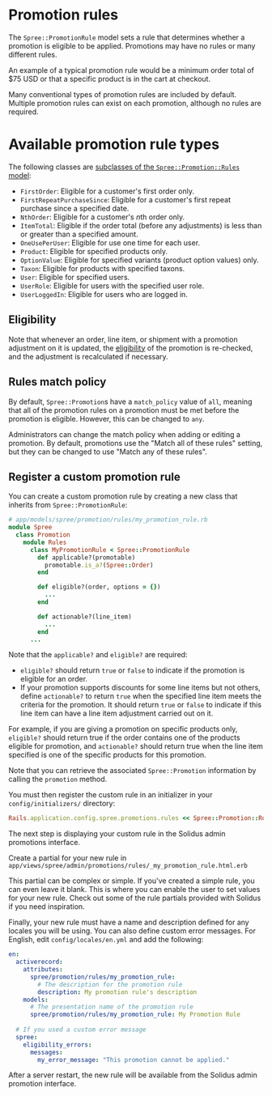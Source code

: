 # Promotion rules

The `Spree::PromotionRule` model sets a rule that determines whether a promotion
is eligible to be applied. Promotions may have no rules or many different rules.

An example of a typical promotion rule would be a minimum order total of $75
USD or that a specific product is in the cart at checkout.

Many conventional types of promotion rules are included by default. Multiple
promotion rules can exist on each promotion, although no rules are required.

# Available promotion rule types

The following classes are [subclasses of the `Spree::Promotion::Rules`
model][promotion-rules]:

- `FirstOrder`: Eligible for a customer's first order only.
- `FirstRepeatPurchaseSince`: Eligible for a customer's first repeat purchase
  since a specified date.
- `NthOrder`: Eligible for a customer's *n*th order only.
- `ItemTotal`: Eligible if the order total (before any adjustments) is less than
  or greater than a specified amount.
- `OneUsePerUser`: Eligible for use one time for each user.
- `Product`: Eligible for specified products only.
- `OptionValue`: Eligible for specified variants (product option values) only.
- `Taxon`: Eligible for products with specified taxons.
- `User`: Eligible for specified users.
- `UserRole`: Eligible for users with the specified user role.
- `UserLoggedIn`: Eligible for users who are logged in.

<!-- TODO:
  It may be useful to link to option values documentation and taxons
  documentation here, unless we explain what they are further in-line.
  Once that documentation is merged, we can add those link.
-->

[promotion-rules]: https://github.com/solidusio/solidus/tree/master/core/app/models/spree/promotion/rules

## Eligibility

Note that whenever an order, line item, or shipment with a promotion adjustment
on it is updated, the [eligibility][eligibility] of the promotion is re-checked,
and the adjustment is recalculated if necessary.

[eligibility]: overview.html#eligibility

## Rules match policy

By default, `Spree::Promotion`s have a `match_policy` value of `all`, meaning
that all of the promotion rules on a promotion must be met before the promotion
is eligible. However, this can be changed to `any`.

Administrators can change the match policy when adding or editing a promotion.
By default, promotions use the "Match all of these rules" setting, but they can
be changed to use "Match any of these rules".

## Register a custom promotion rule

You can create a custom promotion rule by creating a new class that inherits
from `Spree::PromotionRule`:

```ruby
# app/models/spree/promotion/rules/my_promotion_rule.rb
module Spree
  class Promotion
    module Rules
      class MyPromotionRule < Spree::PromotionRule
        def applicable?(promotable)
          promotable.is_a?(Spree::Order)
        end

        def eligible?(order, options = {})
          ...
        end

        def actionable?(line_item)
          ...
        end
      ...
```

Note that the `applicable?` and `eligible?` are required:

- `eligible?` should return `true` or `false` to indicate if the promotion is
  eligible for an order.
- If your promotion supports discounts for some line items but not others,
  define `actionable?` to return `true` when the specified line item meets the
  criteria for the promotion. It should return `true` or `false` to indicate if
  this line item can have a line item adjustment carried out on it.

For example, if you are giving a promotion on specific products only,
`eligible?` should return true if the order contains one of the products
eligible for promotion, and `actionable?` should return true when the line item
specified is one of the specific products for this promotion.

Note that you can retrieve the associated `Spree::Promotion` information by
calling the `promotion` method.

You must then register the custom rule in an initializer in your
`config/initializers/` directory:

```ruby
Rails.application.config.spree.promotions.rules << Spree::Promotion::Rules::MyPromotionRule
```

The next step is displaying your custom rule in the Solidus admin promotions interface.

Create a partial for your new rule in `app/views/spree/admin/promotions/rules/_my_promotion_rule.html.erb`

This partial can be complex or simple. If you've created a simple rule, you can even leave it blank. This is where you can enable the user to set values for your new rule. Check out some of the rule partials provided with Solidus if you need inspiration.

Finally, your new rule must have a name and description defined for any locales you will be using. You can also define custom error messages. For English, edit `config/locales/en.yml` and add the following:

```yaml
en:
  activerecord:
    attributes:
      spree/promotion/rules/my_promotion_rule:
        # The description for the promotion rule
        description: My promotion rule's description
    models:
      # The presentation name of the promotion rule
      spree/promotion/rules/my_promotion_rule: My Promotion Rule
      
  # If you used a custom error message
  spree:
    eligibility_errors:
      messages:
        my_error_message: "This promotion cannot be applied."
```

After a server restart, the new rule will be available from the Solidus admin promotion interface.

